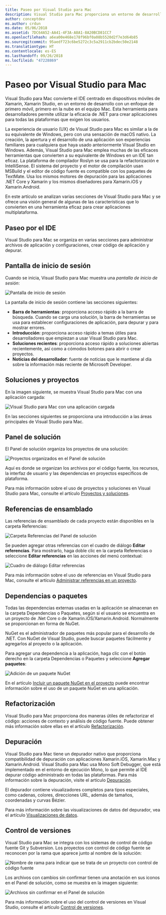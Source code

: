```yaml
---
title: Paseo por Visual Studio para Mac
description: Visual Studio para Mac proporciona un entorno de desarrollo integrado para compilar aplicaciones .NET en macOS, incluidos sitios web de ASP.NET Core y proyectos de Xamarin para iOS, Android, Mac y Xamarin.Forms.
author: conceptdev
ms.author: crdun
ms.date: 05/06/2018
ms.assetid: 7DC64A52-AA41-4F3A-A8A1-8A20BCD81CC7
ms.openlocfilehash: a6ea00e468e178f96bf0a08b5520d2f7e3d64b85
ms.sourcegitcommit: 95aedf723c6be5272c3c5a2911cb2bdec50e2148
ms.translationtype: HT
ms.contentlocale: es-ES
ms.lasthandoff: 09/26/2018
ms.locfileid: "47228869"
---
```

# <a name="visual-studio-for-mac-tour"></a>Paseo por Visual Studio para Mac

Visual Studio para Mac convierte el IDE centrado en dispositivos móviles de Xamarin, Xamarin Studio, en un entorno de desarrollo con un enfoque de primero móvil, primero en la nube en el equipo Mac. Esta herramienta para desarrolladores permite utilizar la eficacia de .NET para crear aplicaciones para todas las plataformas que exigen los usuarios.

La experiencia de usuario (UX) de Visual Studio para Mac es similar a la de su equivalente de Windows, pero con una sensación de macOS nativo. La creación, la apertura y el desarrollo de una aplicación son experiencias familiares para cualquiera que haya usado anteriormente Visual Studio en Windows. Además, Visual Studio para Mac emplea muchas de las eficaces herramientas que convierten a su equivalente de Windows en un IDE tan eficaz. La plataforma de compilador Roslyn se usa para la refactorización e IntelliSense. El sistema del proyecto y el motor de compilación usan MSBuild y el editor de código fuente es compatible con los paquetes de TextMate. Usa los mismos motores de depuración para las aplicaciones .NET Core y Xamarin y los mismos diseñadores para Xamarin.iOS y Xamarin.Android.

En este artículo se analizan varias secciones de Visual Studio para Mac y se ofrece una visión general de algunas de las características que lo convierten en una herramienta eficaz para crear aplicaciones multiplataforma.

## <a name="ide-tour"></a>Paseo por el IDE

Visual Studio para Mac se organiza en varias secciones para administrar archivos de aplicación y configuraciones, crear código de aplicación y depurar.

## <a name="welcome-screen"></a>Pantalla de inicio de sesión

Cuando se inicia, Visual Studio para Mac muestra una *pantalla de inicio de sesión*:

![Pantalla de inicio de sesión](media/ide-tour-image1.png)

La pantalla de inicio de sesión contiene las secciones siguientes:

- **Barra de herramientas**: proporciona acceso rápido a la barra de búsqueda. Cuando se carga una solución, la barra de herramientas se usa para establecer configuraciones de aplicación, para depurar y para mostrar errores.
- **Introducción**: proporciona acceso rápido a temas útiles para desarrolladores que empiezan a usar Visual Studio para Mac.
- **Soluciones recientes**: proporciona acceso rápido a soluciones abiertas recientemente, así como a cómodos botones para abrir o crear proyectos.
- **Noticias del desarrollador**: fuente de noticias que le mantiene al día sobre la información más reciente de Microsoft Developer.

## <a name="solutions-and-projects"></a>Soluciones y proyectos

En la imagen siguiente, se muestra Visual Studio para Mac con una aplicación cargada:

![Visual Studio para Mac con una aplicación cargada](media/ide-tour-image17.png)

En las secciones siguientes se proporciona una introducción a las áreas principales de Visual Studio para Mac.

## <a name="solution-pad"></a>Panel de solución

El Panel de solución organiza los proyectos de una solución:

![Proyectos organizados en el Panel de solución](media/ide-tour-image18.png)

Aquí es donde se organizan los archivos por el código fuente, los recursos, la interfaz de usuario y las dependencias en proyectos específicos de plataforma.

Para más información sobre el uso de proyectos y soluciones en Visual Studio para Mac, consulte el artículo [Proyectos y soluciones](projects-and-solutions.md).

## <a name="assembly-references"></a>Referencias de ensamblado
 
Las referencias de ensamblado de cada proyecto están disponibles en la carpeta Referencias:

![Carpeta Referencias del Panel de solución](media/ide-tour-image19.png)

Se pueden agregar otras referencias con el cuadro de diálogo **Editar referencias**. Para mostrarlo, haga doble clic en la carpeta Referencias o seleccione **Editar referencias** en las acciones del menú contextual:
 
![Cuadro de diálogo Editar referencias](media/ide-tour-image20.png)

Para más información sobre el uso de referencias en Visual Studio para Mac, consulte el artículo [Administrar referencias en un proyecto](managing-references-in-a-project.md).

## <a name="dependencies--packages"></a>Dependencias o paquetes

Todas las dependencias externas usadas en la aplicación se almacenan en la carpeta Dependencias o Paquetes, según si el usuario se encuentra en un proyecto de .Net Core o de Xamarin.iOS/Xamarin.Android. Normalmente se proporcionan en forma de NuGet.

NuGet es el administrador de paquetes más popular para el desarrollo de .NET. Con NuGet de Visual Studio, puede buscar paquetes fácilmente y agregarlos al proyecto o la aplicación.

Para agregar una dependencia a la aplicación, haga clic con el botón derecho en la carpeta Dependencias o Paquetes y seleccione **Agregar paquetes**:

![Adición de un paquete NuGet](media/ide-tour-image21.png)

En el artículo [Incluir un paquete NuGet en el proyecto](nuget-walkthrough.md) puede encontrar información sobre el uso de un paquete NuGet en una aplicación.

## <a name="refactoring"></a>Refactorización

Visual Studio para Mac proporciona dos maneras útiles de refactorizar el código: acciones de contexto y análisis de código fuente. Puede obtener más información sobre ellas en el artículo [Refactorización](refactoring.md).

## <a name="debugging"></a>Depuración

Visual Studio para Mac tiene un depurador nativo que proporciona compatibilidad de depuración con aplicaciones Xamarin.iOS, Xamarin.Mac y Xamarin.Android. Visual Studio para Mac usa Mono Soft Debugger, que está implementado en el entorno de ejecución Mono, lo que permite al IDE depurar código administrado en todas las plataformas. Para más información sobre la depuración, visite el artículo [Depuración](debugging.md).

El depurador contiene visualizadores completos para tipos especiales, como cadenas, colores, direcciones URL, además de tamaños, coordenadas y curvas Bézier.

Para más información sobre las visualizaciones de datos del depurador, vea el artículo [Visualizaciones de datos](data-visualizations.md).

## <a name="version-control"></a>Control de versiones

Visual Studio para Mac se integra con los sistemas de control de código fuente Git y Subversion. Los proyectos con control de código fuente se reconocen por la rama que aparece junto al nombre de la solución: 

![Nombre de rama para indicar que se trata de un proyecto con control de código fuente](media/ide-tour-image22.png)

Los archivos con cambios sin confirmar tienen una anotación en sus iconos en el Panel de solución, como se muestra en la imagen siguiente:

![Archivos sin confirmar en el Panel de solución](media/ide-tour-image23.png)

Para más información sobre el uso del control de versiones en Visual Studio, consulte el artículo [Control de versiones](version-control.md).